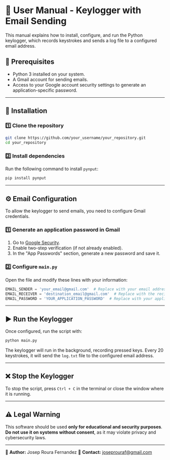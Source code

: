 # 📖 User Manual - Keylogger with Email Sending

This manual explains how to install, configure, and run the Python keylogger, which records keystrokes and sends a log file to a configured email address.

## 📌 **Prerequisites**
- Python 3 installed on your system.
- A Gmail account for sending emails.
- Access to your Google account security settings to generate an application-specific password.

---

## 🚀 **Installation**
### 1️⃣ Clone the repository
```sh
git clone https://github.com/your_username/your_repository.git
cd your_repository
```

### 2️⃣ Install dependencies
Run the following command to install `pynput`:
```sh
pip install pynput
```

---

## ⚙️ **Email Configuration**
To allow the keylogger to send emails, you need to configure Gmail credentials.

### 1️⃣ **Generate an application password in Gmail**
1. Go to [Google Security](https://myaccount.google.com/security).
2. Enable two-step verification (if not already enabled).
3. In the "App Passwords" section, generate a new password and save it.

### 2️⃣ **Configure `main.py`**
Open the file and modify these lines with your information:
```python
EMAIL_SENDER = 'your_email@gmail.com'  # Replace with your email address
EMAIL_RECEIVER = 'destination_email@gmail.com'  # Replace with the recipient email address
EMAIL_PASSWORD = 'YOUR_APPLICATION_PASSWORD'  # Replace with your application password
```

---

## ▶️ **Run the Keylogger**
Once configured, run the script with:
```sh
python main.py
```

The keylogger will run in the background, recording pressed keys. Every 20 keystrokes, it will send the `log.txt` file to the configured email address.

---

## ❌ **Stop the Keylogger**
To stop the script, press `Ctrl + C` in the terminal or close the window where it is running.

---

## ⚠️ **Legal Warning**
This software should be used **only for educational and security purposes**. **Do not use it on systems without consent**, as it may violate privacy and cybersecurity laws.

---
📌 **Author:** Josep Roura Fernandez
📧 **Contact:** joseprouraf@gmail.com

